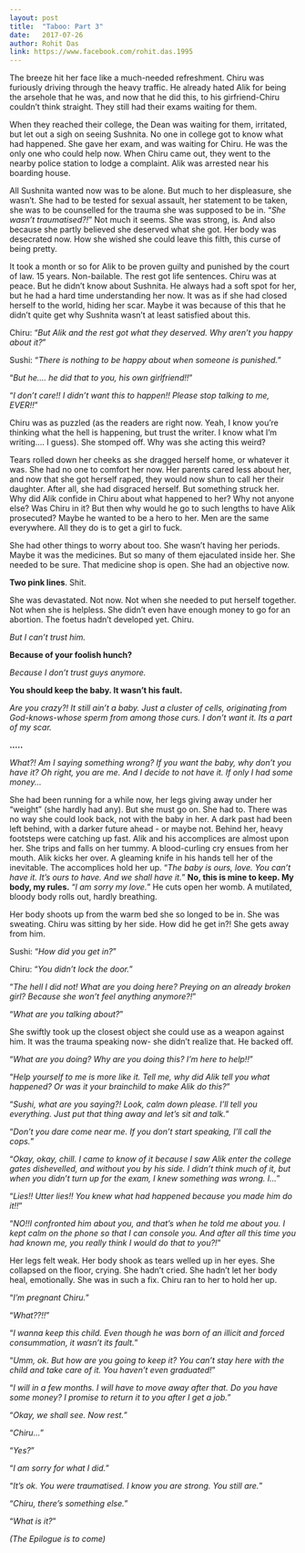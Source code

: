 ```yaml
---
layout: post
title:  "Taboo: Part 3"
date:   2017-07-26
author: Rohit Das
link: https://www.facebook.com/rohit.das.1995
---
```


<p class="intro"><span class="dropcap">T</span>he breeze hit her face like a much-needed refreshment. Chiru was furiously driving through the heavy traffic. He already hated Alik for being the arsehole that he was, and now that he did this, to his girfriend-Chiru couldn’t think straight. They still had their exams waiting for them.</p>

When they reached their college, the Dean was waiting for them, irritated, but let out a sigh on seeing Sushnita. No one in college got to know what had happened. She gave her exam, and was waiting for Chiru. He was the only one who could help now. When Chiru came out, they went to the nearby police station to lodge a complaint. Alik was arrested near his boarding house.

All Sushnita wanted now was to be alone. But much to her displeasure, she wasn’t. She had to be tested for sexual assault, her statement to be taken, she was to be counselled for the trauma she was supposed to be in. “_She wasn’t traumatised?!_” Not much it seems. She was strong, is. And also because she partly believed she deserved what she got. Her body was desecrated now. How she wished she could leave this filth, this curse of being pretty.

It took a month or so for Alik to be proven guilty and punished by the court of law. 15 years. Non-bailable. The rest got life sentences. Chiru was at peace. But he didn’t know about Sushnita. He always had a soft spot for her, but he had a hard time understanding her now. It was as if she had closed herself to the world, hiding her scar. Maybe it was because of this that he didn’t quite get why Sushnita wasn’t at least satisfied about this.

Chiru: “_But Alik and the rest got what they deserved. Why aren’t you happy about it?_”

Sushi: “_There is nothing to be happy about when someone is punished._”

“_But he.... he did that to you, his own girlfriend!!_”

“_I don’t care!! I didn’t want this to happen!! Please stop talking to me, EVER!!_”

Chiru was as puzzled (as the readers are right now. Yeah, I know you’re thinking what the hell is happening, but trust the writer. I know what I’m writing.... I guess). She stomped off. Why was she acting this weird?

Tears rolled down her cheeks as she dragged herself home, or whatever it was. She had no one to comfort her now. Her parents cared less about her, and now that she got herself raped, they would now shun to call her their daughter. After all, she had disgraced herself. But something struck her. Why did Alik confide in Chiru about what happened to her? Why not anyone else? Was Chiru in it? But then why would he go to such lengths to have Alik prosecuted? Maybe he wanted to be a hero to her. Men are the same everywhere. All they do is to get a girl to fuck.

She had other things to worry about too. She wasn’t having her periods. Maybe it was the medicines. But so many of them ejaculated inside her. She needed to be sure. That medicine shop is open. She had an objective now.

__Two pink lines__. Shit.

She was devastated. Not now. Not when she needed to put herself together. Not when she is helpless. She didn’t even have enough money to go for an abortion. The foetus hadn’t developed yet. Chiru.

_But I can’t trust him._

__Because of your foolish hunch?__

_Because I don’t trust guys anymore._

__You should keep the baby. It wasn’t his fault.__

_Are you crazy?! It still ain’t a baby. Just a cluster of cells, originating from God-knows-whose sperm from among those curs. I don’t want it. Its a part of my scar._

__.....__

_What?! Am I saying something wrong? If you want the baby, why don’t you have it? Oh right, you are me. And I decide to not have it. If only I had some money..._

She had been running for a while now, her legs giving away under her “weight” (she hardly had any). But she must go on. She had to. There was no way she could look back, not with the baby in her. A dark past had been left behind, with a darker future ahead - or maybe not. Behind her, heavy footsteps were catching up fast. Alik and his accomplices are almost upon her. She trips and falls on her tummy. A blood-curling cry ensues from her mouth. Alik kicks her over. A gleaming knife in his hands tell her of the inevitable. The accomplices hold her up. “_The baby is ours, love. You can’t have it. It’s ours to have. And we shall have it._” __No, this is mine to keep. My body, my rules.__ “_I am sorry my love._” He cuts open her womb. A mutilated, bloody body rolls out, hardly breathing.

Her body shoots up from the warm bed she so longed to be in. She was sweating. Chiru was sitting by her side. How did he get in?! She gets away from him.

Sushi: “_How did you get in?_”

Chiru: “_You didn’t lock the door._”

“_The hell I did not! What are you doing here? Preying on an already broken girl? Because she won’t feel anything anymore?!_”

“_What are you talking about?_”

She swiftly took up the closest object she could use as a weapon against him. It was the trauma speaking now- she didn’t realize that. He backed off.

“_What are you doing? Why are you doing this? I’m here to help!!_”

“_Help yourself to me is more like it. Tell me, why did Alik tell you what happened? Or was it your brainchild to make Alik do this?_”

“_Sushi, what are you saying?! Look, calm down please. I’ll tell you everything. Just put that thing away and let’s sit and talk._”

“_Don’t you dare come near me. If you don’t start speaking, I’ll call the cops._”

“_Okay, okay, chill. I came to know of it because I saw Alik enter the college gates dishevelled, and without you by his side. I didn’t think much of it, but when you didn’t turn up for the exam, I knew something was wrong. I…_”

“_Lies!! Utter lies!! You knew what had happened because you made him do it!!_”

“_NO!!I confronted him about you, and that’s when he told me about you. I kept calm on the phone so that I can console you. And after all this time you had known me, you really think I would do that to you?!_”

Her legs felt weak. Her body shook as tears welled up in her eyes. She collapsed on the floor, crying. She hadn’t cried. She hadn’t let her body heal, emotionally. She was in such a fix. Chiru ran to her to hold her up.

“_I’m pregnant Chiru._”

“_What??!!_”

“_I wanna keep this child. Even though he was born of an illicit and forced consummation, it wasn’t its fault._”

“_Umm, ok. But how are you going to keep it? You can’t stay here with the child and take care of it. You haven’t even graduated!_”

“_I will in a few months. I will have to move away after that. Do you have some money?  I promise to return it to you after I get a job._”

“_Okay, we shall see. Now rest._”

“_Chiru…_”

“_Yes?_”

“_I am sorry for what I did._”

“_It’s ok. You were traumatised. I know you are strong. You still are._”

“_Chiru, there’s something else._”

“_What is it?_”

_(The Epilogue is to come)_
